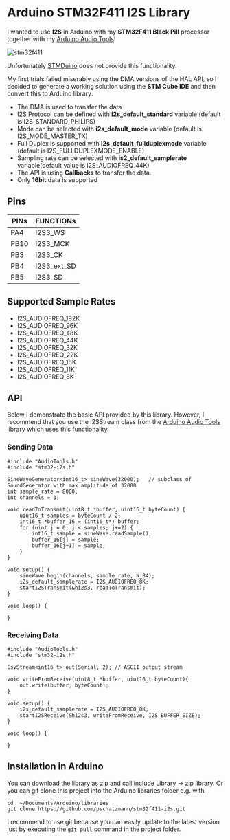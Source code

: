 # Arduino STM32F411 I2S Library

I wanted to use __I2S__ in Arduino with my __STM32F411 Black Pill__ processor together with my [Arduino Audio Tools](https://github.com/pschatzmann/arduino-audio-tools)! 

![stm32f411](https://pschatzmann.github.io/stm32f411-i2s/stm32f411.jpeg)

Unfortunately [STMDuino](https://github.com/stm32duino) does not provide this functionality.

My first trials failed miserably using the DMA versions of the HAL API, so I decided to generate a working solution using the __STM Cube IDE__ and then convert this to Arduino library:

- The DMA is used to transfer the data
- I2S Protocol can be defined with __i2s_default_standard__ variable (default is I2S_STANDARD_PHILIPS)
- Mode can be selected with __i2s_default_mode__ variable (default is I2S_MODE_MASTER_TX)
- Full Duplex is supported with __i2s_default_fullduplexmode__ variable (default is I2S_FULLDUPLEXMODE_ENABLE)
- Sampling rate can be selected with __is2_default_samplerate__ variable(default value is I2S_AUDIOFREQ_44K) 
- The API is using __Callbacks__ to transfer the data.
- Only __16bit__ data is supported

## Pins

PINs  |	FUNCTIONs 
------|------------	
PA4	  | I2S3_WS	
PB10  |	I2S3_MCK	
PB3	  | I2S3_CK	
PB4	  | I2S3_ext_SD	
PB5	  | I2S3_SD	

## Supported Sample Rates

- I2S_AUDIOFREQ_192K
- I2S_AUDIOFREQ_96K
- I2S_AUDIOFREQ_48K
- I2S_AUDIOFREQ_44K
- I2S_AUDIOFREQ_32K
- I2S_AUDIOFREQ_22K
- I2S_AUDIOFREQ_16K
- I2S_AUDIOFREQ_11K
- I2S_AUDIOFREQ_8K



## API

Below I demonstrate the basic API provided by this library. However, I recommend that you use the I2SStream class from the [Arduino Audio Tools](https://github.com/pschatzmann/arduino-audio-tools) library which uses this functionality.

### Sending Data

```
#include "AudioTools.h"
#include "stm32-i2s.h"

SineWaveGenerator<int16_t> sineWave(32000);   // subclass of SoundGenerator with max amplitude of 32000
int sample_rate = 8000;
int channels = 1;

void readToTransmit(uint8_t *buffer, uint16_t byteCount) {
	uint16_t samples = byteCount / 2;
	int16_t *buffer_16 = (int16_t*) buffer;
	for (uint j = 0; j < samples; j+=2) {
		int16_t sample = sineWave.readSample();
		buffer_16[j] = sample;
		buffer_16[j+1] = sample;
	}
}

void setup() {
	sineWave.begin(channels, sample_rate, N_B4);
	i2s_default_samplerate = I2S_AUDIOFREQ_8K;
	startI2STransmit(&hi2s3, readToTransmit);
}

void loop() {

}
```


### Receiving Data

```
#include "AudioTools.h"
#include "stm32-i2s.h"

CsvStream<int16_t> out(Serial, 2); // ASCII output stream 

void writeFromReceive(uint8_t *buffer, uint16_t byteCount){
	out.write(buffer, byteCount);
}

void setup() {
	i2s_default_samplerate = I2S_AUDIOFREQ_8K;
	startI2SReceive(&hi2s3, writeFromReceive, I2S_BUFFER_SIZE);
}

void loop() {

}

```





## Installation in Arduino

You can download the library as zip and call include Library -> zip library. Or you can git clone this project into the Arduino libraries folder e.g. with

```
cd  ~/Documents/Arduino/libraries
git clone https://github.com/pschatzmann/stm32f411-i2s.git
```

I recommend to use git because you can easily update to the latest version just by executing the ```git pull``` command in the project folder.
